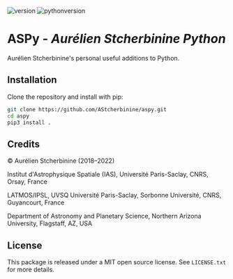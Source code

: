 ![version](https://img.shields.io/badge/version-2.2.4-blue)
![pythonversion](https://img.shields.io/badge/Python-3.7+-blue)

# ASPy - *Aurélien Stcherbinine Python*

Aurélien Stcherbinine's personal useful additions to Python.

## Installation

Clone the repository and install with pip:

~~~bash
git clone https://github.com/AStcherbinine/aspy.git
cd aspy
pip3 install .
~~~


## Credits

© Aurélien Stcherbinine (2018–2022)

Institut d'Astrophysique Spatiale (IAS), Université Paris-Saclay, CNRS, Orsay, France

LATMOS/IPSL, UVSQ Université Paris-Saclay, Sorbonne Université, CNRS, Guyancourt, France

Department of Astronomy and Planetary Science, Northern Arizona University, Flagstaff, AZ, USA


## License

This package is released under a MIT open source license. See `LICENSE.txt` for more details.
